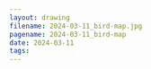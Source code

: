 ```yaml
---
layout: drawing
filename: 2024-03-11_bird-map.jpg
pagename: 2024-03-11_bird-map
date: 2024-03-11
tags:
---
```

